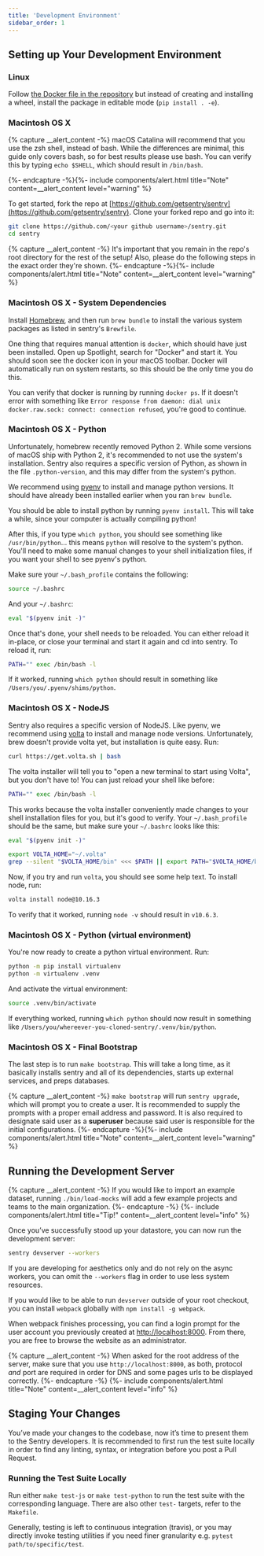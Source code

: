 ```yaml
---
title: 'Development Environment'
sidebar_order: 1
---
```


## Setting up Your Development Environment

### Linux

Follow [the Docker file in the repository](https://github.com/getsentry/sentry/blob/master/docker/Dockerfile) but instead of creating and installing a wheel, install the package in editable mode (`pip install . -e`).

### Macintosh OS X

{% capture __alert_content -%}
macOS Catalina will recommend that you use the zsh shell, instead of bash. While the differences are minimal, this guide only covers bash, so for best results please use bash. You can verify this by typing `echo $SHELL`, which should result in `/bin/bash`.

{%- endcapture -%}{%- include components/alert.html
  title="Note"
  content=__alert_content
  level="warning"
%}

To get started, fork the repo at [https://github.com/getsentry/sentry](https://github.com/getsentry/sentry). Clone your forked repo and go into it:

```bash
git clone https://github.com/<your github username>/sentry.git
cd sentry
```

{% capture __alert_content -%}
It's important that you remain in the repo's root directory for the rest of the setup! Also, please do the following steps in the exact order they're shown.
{%- endcapture -%}{%- include components/alert.html
  title="Note"
  content=__alert_content
  level="warning"
%}


### Macintosh OS X - System Dependencies

Install [Homebrew](http://brew.sh), and then run `brew bundle` to install the various system packages as listed in sentry's `Brewfile`.

One thing that requires manual attention is `docker`, which should have just been installed. Open up Spotlight, search for "Docker" and start it. You should soon see the docker icon in your macOS toolbar. Docker will automatically run on system restarts, so this should be the only time you do this.

You can verify that docker is running by running `docker ps`. If it doesn't error with something like `Error response from daemon: dial unix docker.raw.sock: connect: connection refused`, you're good to continue.


### Macintosh OS X - Python

Unfortunately, homebrew recently removed Python 2. While some versions of macOS ship with Python 2, it's recommended to not use the system's installation. Sentry also requires a specific version of Python, as shown in the file `.python-version`, and this may differ from the system's python.

We recommend using [pyenv](https://github.com/pyenv/pyenv) to install and manage python versions. It should have already been installed earlier when you ran `brew bundle`.

You should be able to install python by running `pyenv install`. This will take a while, since your computer is actually compiling python!

After this, if you type `which python`, you should see something like `/usr/bin/python`... this means `python` will resolve to the system's python. You'll need to make some manual changes to your shell initialization files, if you want your shell to see pyenv's python.

Make sure your `~/.bash_profile` contains the following:

```bash
source ~/.bashrc
```

And your `~/.bashrc`:

```bash
eval "$(pyenv init -)"
```

Once that's done, your shell needs to be reloaded. You can either reload it in-place, or close your terminal and start it again and cd into sentry. To reload it, run:

```bash
PATH="" exec /bin/bash -l
```

If it worked, running `which python` should result in something like `/Users/you/.pyenv/shims/python`.


### Macintosh OS X - NodeJS

Sentry also requires a specific version of NodeJS. Like pyenv, we recommend using [volta](https://github.com/volta-cli/volta) to install and manage node versions. Unfortunately, brew doesn't provide volta yet, but installation is quite easy. Run:

```bash
curl https://get.volta.sh | bash
```

The volta installer will tell you to "open a new terminal to start using Volta", but you don't have to! You can just reload your shell like before:

```bash
PATH="" exec /bin/bash -l
```

This works because the volta installer conveniently made changes to your shell installation files for you, but it's good to verify. Your `~/.bash_profile` should be the same, but make sure your `~/.bashrc` looks like this:

```bash
eval "$(pyenv init -)"

export VOLTA_HOME="~/.volta"
grep --silent "$VOLTA_HOME/bin" <<< $PATH || export PATH="$VOLTA_HOME/bin:$PATH"
```

Now, if you try and run `volta`, you should see some help text. To install node, run:

```bash
volta install node@10.16.3
```

To verify that it worked, running `node -v` should result in `v10.6.3`.


### Macintosh OS X - Python (virtual environment)

You're now ready to create a python virtual environment. Run:

```bash
python -m pip install virtualenv
python -m virtualenv .venv
```

And activate the virtual environment:

```bash
source .venv/bin/activate
```

If everything worked, running `which python` should now result in something like `/Users/you/whereever-you-cloned-sentry/.venv/bin/python`.


### Macintosh OS X - Final Bootstrap

The last step is to run `make bootstrap`. This will take a long time, as it basically installs sentry and all of its dependencies, starts up external services, and preps databases.

{% capture __alert_content -%}
`make bootstrap` will run `sentry upgrade`, which will prompt you to create a user. It is recommended to supply the prompts with a proper email address and password. It is also required to designate said user as a **superuser** because said user is responsible for the initial configurations.
{%- endcapture -%}{%- include components/alert.html
  title="Note"
  content=__alert_content
  level="warning"
%}


## Running the Development Server

{% capture __alert_content -%}
If you would like to import an example dataset, running `./bin/load-mocks` will add a few example projects and teams to the main organization.
{%- endcapture -%}
{%- include components/alert.html
  title="Tip!"
  content=__alert_content
  level="info"
%}

Once you’ve successfully stood up your datastore, you can now run the development server:

```bash
sentry devserver --workers
```

If you are developing for aesthetics only and do not rely on the async workers, you can omit the `--workers` flag in order to use less system resources.

If you would like to be able to run `devserver` outside of your root checkout, you can install `webpack` globally with `npm install -g webpack`.

When webpack finishes processing, you can find a login prompt for the user account you previously created at [http://localhost:8000](http://localhost:8000). From there, you are free to browse the website as an administrator.

{% capture __alert_content -%}
When asked for the root address of the server, make sure that you use `http://localhost:8000`, as both, protocol _and_ port are required in order for DNS and some pages urls to be displayed correctly.
{%- endcapture -%}
{%- include components/alert.html
  title="Note"
  content=__alert_content
  level="info"
%}

## Staging Your Changes

You’ve made your changes to the codebase, now it’s time to present them to the Sentry developers. It is recommended to first run the test suite locally in order to find any linting, syntax, or integration before you post a Pull Request.

### Running the Test Suite Locally

Run either `make test-js` or `make test-python` to run the test suite with the corresponding language. There are also other `test-` targets, refer to the `Makefile`.

Generally, testing is left to continuous integration (travis), or you may directly invoke testing utilities if you need finer granularity e.g. `pytest path/to/specific/test`.
